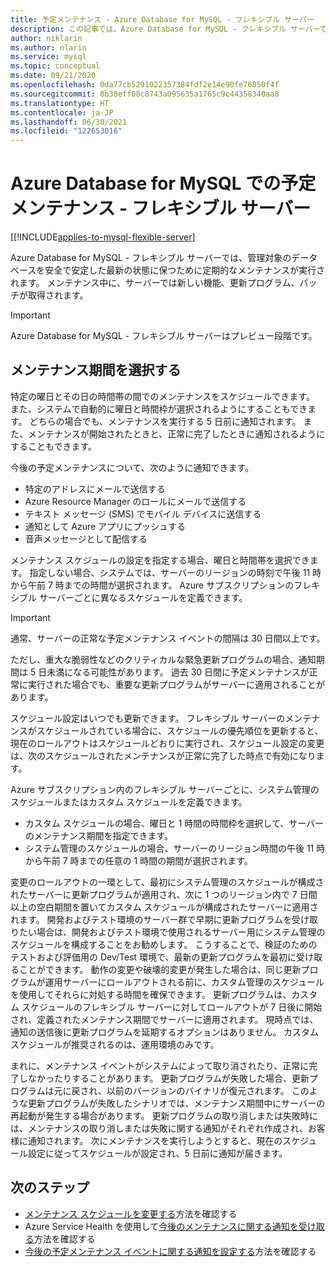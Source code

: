 ```yaml
---
title: 予定メンテナンス - Azure Database for MySQL - フレキシブル サーバー
description: この記事では、Azure Database for MySQL - フレキシブル サーバーでの予定メンテナンス機能について説明します。
author: niklarin
ms.author: nlarin
ms.service: mysql
ms.topic: conceptual
ms.date: 09/21/2020
ms.openlocfilehash: 0da77cb5291022357384fdf2e14e90fe76850f4f
ms.sourcegitcommit: 8b38eff08c8743a095635a1765c9c44358340aa8
ms.translationtype: HT
ms.contentlocale: ja-JP
ms.lasthandoff: 06/30/2021
ms.locfileid: "122653016"
---
```

# <a name="scheduled-maintenance-in-azure-database-for-mysql--flexible-server"></a>Azure Database for MySQL での予定メンテナンス - フレキシブル サーバー

[[!INCLUDE[applies-to-mysql-flexible-server](../includes/applies-to-mysql-flexible-server.md)]

Azure Database for MySQL - フレキシブル サーバーでは、管理対象のデータベースを安全で安定した最新の状態に保つために定期的なメンテナンスが実行されます。 メンテナンス中に、サーバーでは新しい機能、更新プログラム、パッチが取得されます。

> [!IMPORTANT]
> Azure Database for MySQL - フレキシブル サーバーはプレビュー段階です。

## <a name="select-a-maintenance-window"></a>メンテナンス期間を選択する

特定の曜日とその日の時間帯の間でのメンテナンスをスケジュールできます。 また、システムで自動的に曜日と時間枠が選択されるようにすることもできます。 どちらの場合でも、メンテナンスを実行する 5 日前に通知されます。 また、メンテナンスが開始されたときと、正常に完了したときに通知されるようにすることもできます。

今後の予定メンテナンスについて、次のように通知できます。

* 特定のアドレスにメールで送信する
* Azure Resource Manager のロールにメールで送信する
* テキスト メッセージ (SMS) でモバイル デバイスに送信する
* 通知として Azure アプリにプッシュする
* 音声メッセージとして配信する

メンテナンス スケジュールの設定を指定する場合、曜日と時間帯を選択できます。 指定しない場合、システムでは、サーバーのリージョンの時刻で午後 11 時から午前 7 時までの時間が選択されます。 Azure サブスクリプションのフレキシブル サーバーごとに異なるスケジュールを定義できます。

> [!IMPORTANT]
> 通常、サーバーの正常な予定メンテナンス イベントの間隔は 30 日間以上です。
>
> ただし、重大な脆弱性などのクリティカルな緊急更新プログラムの場合、通知期間は 5 日未満になる可能性があります。 過去 30 日間に予定メンテナンスが正常に実行された場合でも、重要な更新プログラムがサーバーに適用されることがあります。

スケジュール設定はいつでも更新できます。 フレキシブル サーバーのメンテナンスがスケジュールされている場合に、スケジュールの優先順位を更新すると、現在のロールアウトはスケジュールどおりに実行され、スケジュール設定の変更は、次のスケジュールされたメンテナンスが正常に完了した時点で有効になります。

Azure サブスクリプション内のフレキシブル サーバーごとに、システム管理のスケジュールまたはカスタム スケジュールを定義できます。  
* カスタム スケジュールの場合、曜日と 1 時間の時間枠を選択して、サーバーのメンテナンス期間を指定できます。  
* システム管理のスケジュールの場合、サーバーのリージョン時間の午後 11 時から午前 7 時までの任意の 1 時間の期間が選択されます。  

変更のロールアウトの一環として、最初にシステム管理のスケジュールが構成されたサーバーに更新プログラムが適用され、次に 1 つのリージョン内で 7 日間以上の空白期間を置いてカスタム スケジュールが構成されたサーバーに適用されます。 開発およびテスト環境のサーバー群で早期に更新プログラムを受け取りたい場合は、開発およびテスト環境で使用されるサーバー用にシステム管理のスケジュールを構成することをお勧めします。 こうすることで、検証のためのテストおよび評価用の Dev/Test 環境で、最新の更新プログラムを最初に受け取ることができます。 動作の変更や破壊的変更が発生した場合は、同じ更新プログラムが運用サーバーにロールアウトされる前に、カスタム管理のスケジュールを使用してそれらに対処する時間を確保できます。 更新プログラムは、カスタム スケジュールのフレキシブル サーバーに対してロールアウトが 7 日後に開始され、定義されたメンテナンス期間でサーバーに適用されます。 現時点では、通知の送信後に更新プログラムを延期するオプションはありません。 カスタム スケジュールが推奨されるのは、運用環境のみです。 

まれに、メンテナンス イベントがシステムによって取り消されたり、正常に完了しなかったりすることがあります。 更新プログラムが失敗した場合、更新プログラムは元に戻され、以前のバージョンのバイナリが復元されます。 このような更新プログラムが失敗したシナリオでは、メンテナンス期間中にサーバーの再起動が発生する場合があります。 更新プログラムの取り消しまたは失敗時には、メンテナンスの取り消しまたは失敗に関する通知がそれぞれ作成され、お客様に通知されます。 次にメンテナンスを実行しようとすると、現在のスケジュール設定に従ってスケジュールが設定され、5 日前に通知が届きます。 

## <a name="next-steps"></a>次のステップ

* [メンテナンス スケジュールを変更する](how-to-maintenance-portal.md)方法を確認する
* Azure Service Health を使用して[今後のメンテナンスに関する通知を受け取る](../../service-health/service-notifications.md)方法を確認する
* [今後の予定メンテナンス イベントに関する通知を設定する](../../service-health/resource-health-alert-monitor-guide.md)方法を確認する
